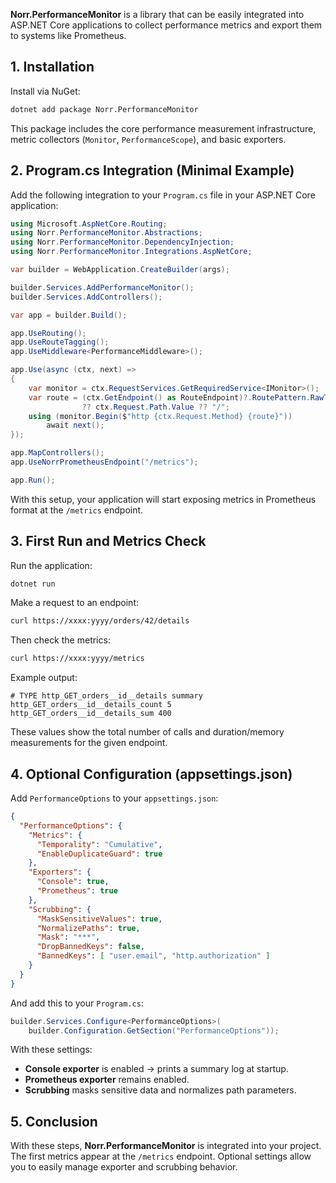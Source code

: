**Norr.PerformanceMonitor** is a library that can be easily integrated into ASP.NET Core applications to collect performance metrics and export them to systems like Prometheus.

## 1. Installation

Install via NuGet:

```bash
dotnet add package Norr.PerformanceMonitor
```

This package includes the core performance measurement infrastructure, metric collectors (`Monitor`, `PerformanceScope`), and basic exporters.

## 2. Program.cs Integration (Minimal Example)

Add the following integration to your `Program.cs` file in your ASP.NET Core application:

```csharp
using Microsoft.AspNetCore.Routing;
using Norr.PerformanceMonitor.Abstractions;
using Norr.PerformanceMonitor.DependencyInjection;
using Norr.PerformanceMonitor.Integrations.AspNetCore;

var builder = WebApplication.CreateBuilder(args);

builder.Services.AddPerformanceMonitor();
builder.Services.AddControllers();

var app = builder.Build();

app.UseRouting();
app.UseRouteTagging();
app.UseMiddleware<PerformanceMiddleware>();

app.Use(async (ctx, next) =>
{
    var monitor = ctx.RequestServices.GetRequiredService<IMonitor>();
    var route = (ctx.GetEndpoint() as RouteEndpoint)?.RoutePattern.RawText
                ?? ctx.Request.Path.Value ?? "/";
    using (monitor.Begin($"http {ctx.Request.Method} {route}"))
        await next();
});

app.MapControllers();
app.UseNorrPrometheusEndpoint("/metrics");

app.Run();
```

With this setup, your application will start exposing metrics in Prometheus format at the `/metrics` endpoint.

## 3. First Run and Metrics Check

Run the application:

```bash
dotnet run
```

Make a request to an endpoint:

```bash
curl https://xxxx:yyyy/orders/42/details
```

Then check the metrics:

```bash
curl https://xxxx:yyyy/metrics
```

Example output:

```text
# TYPE http_GET_orders__id__details summary
http_GET_orders__id__details_count 5
http_GET_orders__id__details_sum 400
```

These values show the total number of calls and duration/memory measurements for the given endpoint.

## 4. Optional Configuration (appsettings.json)

Add `PerformanceOptions` to your `appsettings.json`:

```json
{
  "PerformanceOptions": {
    "Metrics": {
      "Temporality": "Cumulative",
      "EnableDuplicateGuard": true
    },
    "Exporters": {
      "Console": true,
      "Prometheus": true
    },
    "Scrubbing": {
      "MaskSensitiveValues": true,
      "NormalizePaths": true,
      "Mask": "***",
      "DropBannedKeys": false,
      "BannedKeys": [ "user.email", "http.authorization" ]
    }
  }
}
```

And add this to your `Program.cs`:

```csharp
builder.Services.Configure<PerformanceOptions>(
    builder.Configuration.GetSection("PerformanceOptions"));
```

With these settings:

* **Console exporter** is enabled → prints a summary log at startup.
* **Prometheus exporter** remains enabled.
* **Scrubbing** masks sensitive data and normalizes path parameters.

## 5. Conclusion

With these steps, **Norr.PerformanceMonitor** is integrated into your project. The first metrics appear at the `/metrics` endpoint. Optional settings allow you to easily manage exporter and scrubbing behavior.
